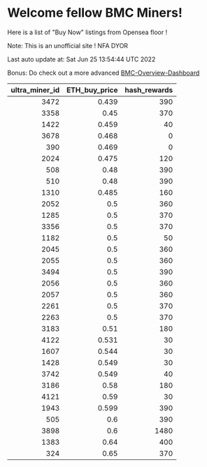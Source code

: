 # Welcome fellow BMC Miners!
Here is a list of "Buy Now" listings from Opensea floor !

Note: This is an unofficial site ! NFA DYOR

Last auto update at: Sat Jun 25 13:54:44 UTC 2022

Bonus: Do check out a more advanced [BMC-Overview-Dashboard](https://dune.com/defifunk/BMC-Overview-Dashboard)


|   ultra_miner_id |   ETH_buy_price |   hash_rewards |
|-----------------:|----------------:|---------------:|
|             3472 |           0.439 |            390 |
|             3358 |           0.45  |            370 |
|             1422 |           0.459 |             40 |
|             3678 |           0.468 |              0 |
|              390 |           0.469 |              0 |
|             2024 |           0.475 |            120 |
|              508 |           0.48  |            390 |
|              510 |           0.48  |            390 |
|             1310 |           0.485 |            160 |
|             2052 |           0.5   |            360 |
|             1285 |           0.5   |            370 |
|             3356 |           0.5   |            370 |
|             1182 |           0.5   |             50 |
|             2045 |           0.5   |            360 |
|             2055 |           0.5   |            360 |
|             3494 |           0.5   |            390 |
|             2056 |           0.5   |            360 |
|             2057 |           0.5   |            360 |
|             2261 |           0.5   |            370 |
|             2263 |           0.5   |            370 |
|             3183 |           0.51  |            180 |
|             4122 |           0.531 |             30 |
|             1607 |           0.544 |             30 |
|             1428 |           0.549 |             30 |
|             3742 |           0.549 |             40 |
|             3186 |           0.58  |            180 |
|             4121 |           0.59  |             30 |
|             1943 |           0.599 |            390 |
|              505 |           0.6   |            390 |
|             3898 |           0.6   |           1480 |
|             1383 |           0.64  |            400 |
|              324 |           0.65  |            370 |